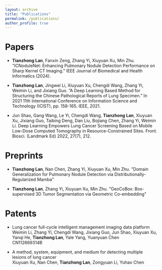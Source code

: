 ```yaml
---
layout: archive
title: "Publications"
permalink: /publications/
author_profile: true
---
```


# Papers
- **Tianzhong Lan**, Fanxin Zeng, Zhang Yi, Xiuyuan Xu, Min Zhu. "ICNoduleNet: Enhancing Pulmonary Nodule Detection Performance on Sharp Kernel CT Imaging." IEEE Journal of Biomedical and Health Informatics (2024).
- **Tianzhong Lan**, Jingwei Li, Xiuyuan Xu, Chengdi Wang, Zhang Yi, Weimin Li, and
Jixiang Guo. ”A Deep Learning Based Method for Structuring the Chinese Pathological Reports
of Lung Specimen.” In 2021 11th International Conference on Information Science and
Technology (ICIST), pp. 158-165. IEEE, 2021.  

- Jun Shao, Gang Wang, Le Yi, Chengdi Wang, **Tianzhong Lan**, Xiuyuan Xu, Jixiang Guo, Taibing Deng, Dan Liu, Bojiang Chen, Zhang Yi, Weimin Li. Deep Learning Empowers Lung Cancer Screening Based on Mobile Low-Dose Computed Tomography in Resource-Constrained Sites. Front. Biosci. (Landmark Ed) 2022, 27(7), 212.  

# Preprints

- **Tianzhong Lan**, Nan Chen, Zhang Yi, Xiuyuan Xu, Min Zhu. "Domain Generalization for Pulmonary Nodule Detection via Distributionally-Regularized Mamba"
<!-- 2024 IEEE International Conference on Bioinformatics and Biomedicine (MICCAI 2025) *(Under Review)* -->
- **Tianzhong Lan**, Zhang Yi, Xiuyuan Xu, Min Zhu. "GeoCoBox: Box-supervised 3D Tumor Segmentation via Geometric Co-embedding"
<!-- 2024 IEEE International Conference on Bioinformatics and Biomedicine (IEEE TMI 2025) *(Under Review)* -->

# Patents

- Lung cancer full-cycle intelligent management imaging data platform  
Weimin Li, Zhang Yi, Chengdi Wang, Jixiang Guo, Jun Shao, Xiuyuan Xu, Yanqi He, **Tianzhong Lan**, Yale Yang, Yuanyuan Chen  
CN112669314B

- A method, system, equipment, and medium for detecting multiple lesions of lung cancer  
Xiuyuan Xu, Nan Chen, **Tianzhong Lan**, Zongyuan Li, Yuhao Chen


